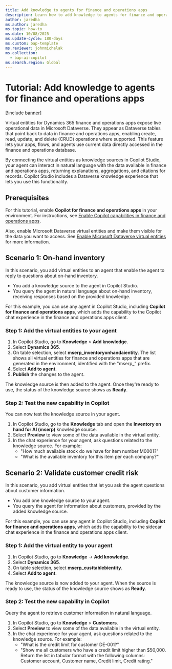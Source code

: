 ```yaml
---
title: Add knowledge to agents for finance and operations apps
description: Learn how to add knowledge to agents for finance and operations apps.
author: jaredha
ms.author: jaredha
ms.topic: how-to
ms.date: 10/08/2025
ms.update-cycle: 180-days
ms.custom: bap-template
ms.reviewer: johnmichalak
ms.collection:
  - bap-ai-copilot
ms.search.region: Global
---
```


# Tutorial: Add knowledge to agents for finance and operations apps

[!include [banner](../includes/banner.md)]

Virtual entities for Dynamics 365 finance and operations apps expose live operational data in Microsoft Dataverse. They appear as Dataverse tables that point back to data in finance and operations apps, enabling create, read, update, and delete (CRUD) operations where supported. This feature lets your apps, flows, and agents use current data directly accessed in the finance and operations database.

By connecting the virtual entities as knowledge sources in Copilot Studio, your agent can interact in natural language with the data available in finance and operations apps, returning explanations, aggregations, and citations for records. Copilot Studio includes a Dataverse knowledge experience that lets you use this functionality.

## Prerequisites
For this tutorial, enable **Copilot for finance and operations apps** in your environment. For instructions, see [Enable Copilot capabilities in finance and operations apps](./enable-copilot.md).

Also, enable Microsoft Dataverse virtual entities and make them visible for the data you want to access. See [Enable Microsoft Dataverse virtual entities](../power-platform/enable-virtual-entities.md) for more information.

## Scenario 1: On-hand inventory
In this scenario, you add virtual entities to an agent that enable the agent to reply to questions about on-hand inventory. 

- You add a knowledge source to the agent in Copilot Studio.
- You query the agent in natural language about on-hand inventory, receiving responses based on the provided knowledge.

For this example, you can use any agent in Copilot Studio, including **Copilot for finance and operations apps**, which adds the capability to the Copilot chat experience in the finance and operations apps client.

### Step 1: Add the virtual entities to your agent
1. In Copilot Studio, go to **Knowledge** > **Add knowledge**.
1. Select **Dynamics 365**.
1. On table selection, select **mserp_inventoryonhandaientity**. The list shows all virtual entities for finance and operations apps that are generated in the environment, identified with the "mserp_" prefix.
1. Select **Add to agent**.
1. **Publish** the changes to the agent.

The knowledge source is then added to the agent. Once they're ready to use, the status of the knowledge source shows as **Ready**.

### Step 2: Test the new capability in Copilot
You can now test the knowledge source in your agent. 
1. In Copilot Studio, go to the **Knowledge** tab and open the **Inventory on hand for AI (mserp)** knowledge source.
1. Select **Preview** to view some of the data available in the virtual entity.
1. In the chat experience for your agent, ask questions related to the knowledge source. For example:
   - "How much available stock do we have for item number M0001?"
   - "What is the available inventory for this item per each company?"
  
## Scenario 2: Validate customer credit risk
In this scenario, you add virtual entities that let you ask the agent questions about customer information.

- You add one knowledge source to your agent.
- You query the agent for information about customers, provided by the added knowledge source.

For this example, you can use any agent in Copilot Studio, including **Copilot for finance and operations apps**, which adds the capability to the sidecar chat experience in the finance and operations apps client.

### Step 1: Add the virtual entity to your agent
1. In Copilot Studio, go to **Knowledge** -> **Add knowledge**.
1. Select **Dynamics 365**.
1. On table selection, select **mserp_custtablebientity**.
1. Select **Add to agent**.

The knowledge source is now added to your agent. When the source is ready to use, the status of the knowledge source shows as **Ready**.

### Step 2: Test the new capability in Copilot
Query the agent to retrieve customer information in natural language.
1. In Copilot Studio, go to **Knowledge** > **Customers**.
1. Select **Preview** to view some of the data available in the virtual entity.
1. In the chat experience for your agent, ask questions related to the knowledge source. For example:
   - "What is the credit limit for customer DE-001?"
   - "Show me all customers who have a credit limit higher than $50,000. Return the list in tabular format with the following columns: Customer account, Customer name, Credit limit, Credit rating."
